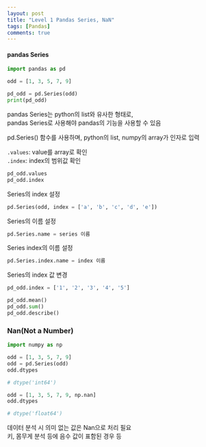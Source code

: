 ```yaml
---
layout: post
title: "Level 1 Pandas Series, NaN"
tags: [Pandas]
comments: true
---
```


#### pandas Series

```python
import pandas as pd

odd = [1, 3, 5, 7, 9]

pd_odd = pd.Series(odd)
print(pd_odd)
```

pandas Series는 python의 list와 유사한 형태로,  
pandas Series로 사용해야 pandas의 기능을 사용할 수 있음

pd.Series() 함수를 사용하며, python의 list, numpy의 array가 인자로 입력 

`.values`: value를 array로 확인  
`.index`: index의 범위값 확인

```python
pd_odd.values
pd_odd.index
```

Series의 index 설정
```python
pd.Series(odd, index = ['a', 'b', 'c', 'd', 'e'])
```
Series의 이름 설정
```python
pd.Series.name = series 이름
```
Series index의 이름 설정
```python
pd.Series.index.name = index 이름
```
Series의 index 값 변경
```python
pd_odd.index = ['1', '2', '3', '4', '5']
```

```python
pd_odd.mean()
pd_odd.sum()
pd_odd.describe()
```



### Nan(Not a Number)

```python
import numpy as np

odd = [1, 3, 5, 7, 9]
odd = pd.Series(odd)
odd.dtypes

# dtype('int64')

odd = [1, 3, 5, 7, 9, np.nan]
odd.dtypes

# dtype('float64')
```

데이터 분석 시 의미 없는 값은 Nan으로 처리 필요  
키, 몸무게 분석 등에 음수 값이 표함된 경우 등
